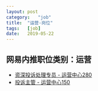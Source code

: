 ```yaml
---
layout:	post
category:	"job"
title:	"运营-岗位"
tags:	[job]
date:	2019-05-22
---
```

## 网易内推职位类别：运营
- [资深投诉处理专员 - 运营中心280](http://mobile.bole.netease.com/bole/boleDetail?id=16409&employeeId=346f03c3cda5f04c&key=all)
- [投诉主管 - 运营中心150](http://mobile.bole.netease.com/bole/boleDetail?id=16330&employeeId=346f03c3cda5f04c&key=all)
